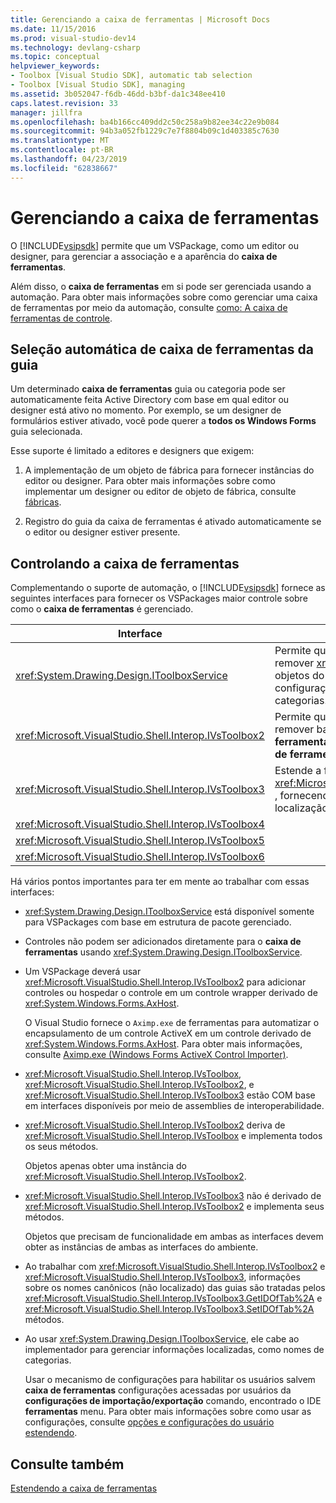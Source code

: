 ```yaml
---
title: Gerenciando a caixa de ferramentas | Microsoft Docs
ms.date: 11/15/2016
ms.prod: visual-studio-dev14
ms.technology: devlang-csharp
ms.topic: conceptual
helpviewer_keywords:
- Toolbox [Visual Studio SDK], automatic tab selection
- Toolbox [Visual Studio SDK], managing
ms.assetid: 3b052047-f6db-46dd-b3bf-da1c348ee410
caps.latest.revision: 33
manager: jillfra
ms.openlocfilehash: ba4b166cc409dd2c50c258a9b82ee34c22e9b084
ms.sourcegitcommit: 94b3a052fb1229c7e7f8804b09c1d403385c7630
ms.translationtype: MT
ms.contentlocale: pt-BR
ms.lasthandoff: 04/23/2019
ms.locfileid: "62838667"
---
```

# <a name="managing-the-toolbox"></a>Gerenciando a caixa de ferramentas
O [!INCLUDE[vsipsdk](../includes/vsipsdk-md.md)] permite que um VSPackage, como um editor ou designer, para gerenciar a associação e a aparência do **caixa de ferramentas**.  
  
 Além disso, o **caixa de ferramentas** em si pode ser gerenciada usando a automação. Para obter mais informações sobre como gerenciar uma caixa de ferramentas por meio da automação, consulte [como: A caixa de ferramentas de controle](http://msdn.microsoft.com/library/c9d8a18a-d2bc-43d4-a803-601bfc6a6599).  
  
## <a name="automatic-toolbox-tab-selection"></a>Seleção automática de caixa de ferramentas da guia  
 Um determinado **caixa de ferramentas** guia ou categoria pode ser automaticamente feita Active Directory com base em qual editor ou designer está ativo no momento. Por exemplo, se um designer de formulários estiver ativado, você pode querer a **todos os Windows Forms** guia selecionada.  
  
 Esse suporte é limitado a editores e designers que exigem:  
  
1. A implementação de um objeto de fábrica para fornecer instâncias do editor ou designer. Para obter mais informações sobre como implementar um designer ou editor de objeto de fábrica, consulte [fábricas](../extensibility/editor-factories.md).  
  
2. Registro do guia da caixa de ferramentas é ativado automaticamente se o editor ou designer estiver presente.  
  
## <a name="controlling-the-toolbox"></a>Controlando a caixa de ferramentas  
 Complementando o suporte de automação, o [!INCLUDE[vsipsdk](../includes/vsipsdk-md.md)] fornece as seguintes interfaces para fornecer os VSPackages maior controle sobre como o **caixa de ferramentas** é gerenciado.  
  
|Interface|Descrição|  
|---------------|-----------------|  
|<xref:System.Drawing.Design.IToolboxService>|Permite que os aplicativos gerenciar, adicionar e remover <xref:System.Drawing.Design.ToolboxItem> objetos do **caixa de ferramentas**. Também permite a configuração de aparência e **caixa de ferramentas** categorias.|  
|<xref:Microsoft.VisualStudio.Shell.Interop.IVsToolbox2>|Permite que os aplicativos gerenciar, adicionar e remover baseada no Active Directory **caixa de ferramentas** controles, bem como configure **caixa de ferramentas** categorias e aparência.|  
|<xref:Microsoft.VisualStudio.Shell.Interop.IVsToolbox3>|Estende a funcionalidade encontrada em <xref:Microsoft.VisualStudio.Shell.Interop.IVsToolbox2> , fornecendo suporte completo para persistência e localização.|  
|<xref:Microsoft.VisualStudio.Shell.Interop.IVsToolbox4>||  
|<xref:Microsoft.VisualStudio.Shell.Interop.IVsToolbox5>||  
|<xref:Microsoft.VisualStudio.Shell.Interop.IVsToolbox6>||  
  
 Há vários pontos importantes para ter em mente ao trabalhar com essas interfaces:  
  
- <xref:System.Drawing.Design.IToolboxService> está disponível somente para VSPackages com base em estrutura de pacote gerenciado.  
  
- Controles não podem ser adicionados diretamente para o **caixa de ferramentas** usando <xref:System.Drawing.Design.IToolboxService>.  
  
- Um VSPackage deverá usar <xref:Microsoft.VisualStudio.Shell.Interop.IVsToolbox2> para adicionar controles ou hospedar o controle em um controle wrapper derivado de <xref:System.Windows.Forms.AxHost>.  
  
   O Visual Studio fornece o `Aximp.exe` de ferramentas para automatizar o encapsulamento de um controle ActiveX em um controle derivado de <xref:System.Windows.Forms.AxHost>. Para obter mais informações, consulte [Aximp.exe (Windows Forms ActiveX Control Importer)](http://msdn.microsoft.com/library/482c0d83-7144-4497-b626-87d2351b78d0).  
  
- <xref:Microsoft.VisualStudio.Shell.Interop.IVsToolbox>, <xref:Microsoft.VisualStudio.Shell.Interop.IVsToolbox2>, e <xref:Microsoft.VisualStudio.Shell.Interop.IVsToolbox3> estão COM base em interfaces disponíveis por meio de assemblies de interoperabilidade.  
  
- <xref:Microsoft.VisualStudio.Shell.Interop.IVsToolbox2> deriva de <xref:Microsoft.VisualStudio.Shell.Interop.IVsToolbox> e implementa todos os seus métodos.  
  
   Objetos apenas obter uma instância do <xref:Microsoft.VisualStudio.Shell.Interop.IVsToolbox2>.  
  
- <xref:Microsoft.VisualStudio.Shell.Interop.IVsToolbox3> não é derivado de <xref:Microsoft.VisualStudio.Shell.Interop.IVsToolbox2> e implementa seus métodos.  
  
   Objetos que precisam de funcionalidade em ambas as interfaces devem obter as instâncias de ambas as interfaces do ambiente.  
  
- Ao trabalhar com <xref:Microsoft.VisualStudio.Shell.Interop.IVsToolbox2> e <xref:Microsoft.VisualStudio.Shell.Interop.IVsToolbox3>, informações sobre os nomes canônicos (não localizado) das guias são tratadas pelos <xref:Microsoft.VisualStudio.Shell.Interop.IVsToolbox3.GetIDOfTab%2A> e <xref:Microsoft.VisualStudio.Shell.Interop.IVsToolbox3.SetIDOfTab%2A> métodos.  
  
- Ao usar <xref:System.Drawing.Design.IToolboxService>, ele cabe ao implementador para gerenciar informações localizadas, como nomes de categorias.  
  
  Usar o mecanismo de configurações para habilitar os usuários salvem **caixa de ferramentas** configurações acessadas por usuários da **configurações de importação/exportação** comando, encontrado o IDE **ferramentas** menu. Para obter mais informações sobre como usar as configurações, consulte [opções e configurações do usuário estendendo](../extensibility/extending-user-settings-and-options.md).  
  
## <a name="see-also"></a>Consulte também  
 [Estendendo a caixa de ferramentas](../misc/extending-the-toolbox.md)